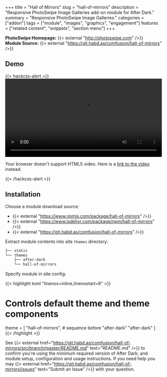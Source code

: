 +++
title = "Hall of Mirrors"
slug = "hall-of-mirrors"
description = "Responsive PhotoSwipe Image Galleries add-on module for After Dark."
summary = "Responsive PhotoSwipe Image Galleries."
categories = ["addon"]
tags = ["module", "images", "graphics", "engagement"]
features = ["related content", "snippets", "section menu"]
+++

**PhotoSwipe Homepage:** {{< external "http://photoswipe.com" />}}<br>
**Module Source:** {{< external "https://git.habd.as/comfusion/hall-of-mirrors" />}}

## Demo

{{< hackcss-alert >}}
  <video controls preload="auto" width="100%">
    <source src="https://jhabdas.keybase.pub/after-dark-hall-of-mirrors-demo.mp4" type="video/mp4">
    <p>Your browser doesn't support HTML5 video. Here is a <a href="https://jhabdas.keybase.pub/after-dark-hall-of-mirrors-demo.mp4">link to the video</a> instead.</p>
  </video>
{{< /hackcss-alert >}}

## Installation

Choose a module download source:

- {{< external "https://www.npmjs.com/package/hall-of-mirrors" />}}
- {{< external "https://www.jsdelivr.com/package/npm/hall-of-mirrors" />}}
- {{< external "https://git.habd.as/comfusion/hall-of-mirrors" />}}

Extract module contents into site `themes` directory:

```sh
├── static
└── themes
    ├── after-dark
    └── hall-of-mirrors
```

Specify module in site config:

{{< highlight toml "linenos=inline,linenostart=6" >}}
# Controls default theme and theme components
theme = [
  "hall-of-mirrors", # sequence before "after-dark"
  "after-dark"
]
{{< /highlight >}}

See {{< external href="https://git.habd.as/comfusion/hall-of-mirrors/src/branch/master/README.md" text="README.md" />}} to confirm you're using the minimum required version of After Dark; and module setup, configuration and usage instructions. If you need help you may {{< external href="https://git.habd.as/comfusion/hall-of-mirrors/issues" text="Submit an Issue" />}} with your question.
